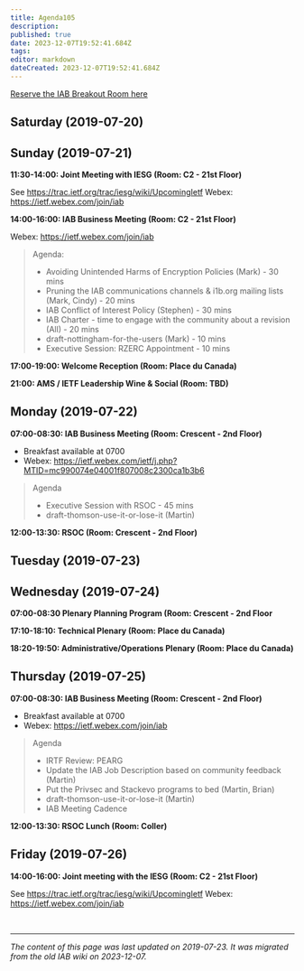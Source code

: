 ```yaml
---
title: Agenda105
description: 
published: true
date: 2023-12-07T19:52:41.684Z
tags: 
editor: markdown
dateCreated: 2023-12-07T19:52:41.684Z
---
```


[Reserve the IAB Breakout Room here](/group/iab/Breakout105)

## Saturday (2019-07-20)
## Sunday (2019-07-21)
**11:30-14:00: Joint Meeting with IESG (Room: C2 - 21st Floor)**

See https://trac.ietf.org/trac/iesg/wiki/UpcomingIetf
Webex: https://ietf.webex.com/join/iab

**14:00-16:00: IAB Business Meeting (Room: C2 - 21st Floor)**

Webex: https://ietf.webex.com/join/iab

> Agenda:
> 
> - Avoiding Unintended Harms of Encryption Policies (Mark) - 30 mins
> - Pruning the IAB communications channels & i1b.org mailing lists (Mark, Cindy) - 20 mins
> - IAB Conflict of Interest Policy (Stephen) - 30 mins
> - IAB Charter - time to engage with the community about a revision (All) - 20 mins
> - draft-nottingham-for-the-users (Mark) - 10 mins
> - Executive Session: RZERC Appointment - 10 mins

**17:00-19:00: Welcome Reception (Room: Place du Canada)**

**21:00: AMS / IETF Leadership Wine & Social (Room: TBD)**

## Monday (2019-07-22)
**07:00-08:30: IAB Business Meeting (Room: Crescent - 2nd Floor)**

* Breakfast available at 0700
* Webex: https://ietf.webex.com/ietf/j.php?MTID=mc990074e04001f807008c2300ca1b3b6

> Agenda
> - Executive Session with RSOC - 45 mins
> - draft-thomson-use-it-or-lose-it (Martin)

**12:00-13:30: RSOC (Room: Crescent - 2nd Floor)**

## Tuesday (2019-07-23)
## Wednesday (2019-07-24)
**07:00-08:30 Plenary Planning Program (Room: Crescent - 2nd Floor**

**17:10-18:10: Technical Plenary (Room: Place du Canada)**

**18:20-19:50: Administrative/Operations Plenary (Room: Place du Canada)**

## Thursday (2019-07-25)
**07:00-08:30: IAB Business Meeting (Room: Crescent - 2nd Floor)**

* Breakfast available at 0700
* Webex: https://ietf.webex.com/join/iab

> Agenda
> - IRTF Review: PEARG
> - Update the IAB Job Description based on community feedback (Martin)  
> - Put the Privsec and Stackevo programs to bed (Martin, Brian) 
> - draft-thomson-use-it-or-lose-it (Martin)
> - IAB Meeting Cadence


**12:00-13:30: RSOC Lunch (Room: Coller)**

## Friday (2019-07-26)
**14:00-16:00: Joint meeting with the IESG (Room: C2 - 21st Floor)**

See https://trac.ietf.org/trac/iesg/wiki/UpcomingIetf
Webex: https://ietf.webex.com/join/iab

&nbsp;
&nbsp;
&nbsp;

---

*The content of this page was last updated on 2019-07-23. It was migrated from the old IAB wiki on 2023-12-07.*
